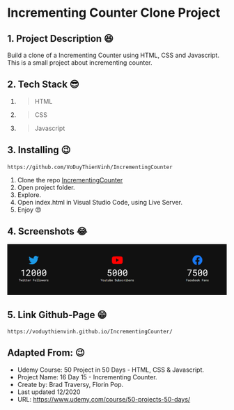 # Incrementing Counter Clone Project

## 1. Project Description 😆

Build a clone of a Incrementing Counter using HTML, CSS and Javascript.
This is a small project about incrementing counter.

## 2. Tech Stack 😎

1. >HTML
2. >CSS
3. >Javascript

## 3. Installing 😉

```link
https://github.com/VoDuyThienVinh/IncrementingCounter
```

1. Clone the repo [IncrementingCounter](https://github.com/VoDuyThienVinh/IncrementingCounter)
2. Open project folder.
3. Explore.
4. Open index.html in Visual Studio Code, using Live Server.
5. Enjoy 😍

## 4. Screenshots 😂

![Image description](images/incrementCounter.png)

## 5. Link Github-Page 😁

```link
https://voduythienvinh.github.io/IncrementingCounter/
```

## Adapted From: 😉

- Udemy Course: 50 Project in 50 Days - HTML, CSS & Javascript.
- Project Name: 16 Day 15 - Incrementing Counter.
- Create by: Brad Traversy, Florin Pop.
- Last updated 12/2020
- URL: <https://www.udemy.com/course/50-projects-50-days/>
